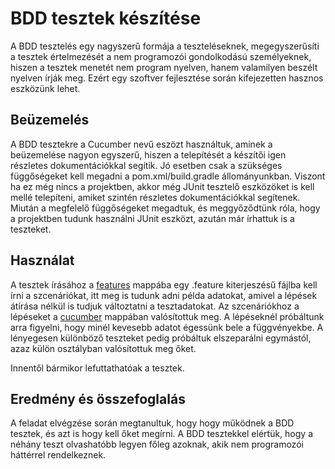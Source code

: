 # BDD tesztek készítése
A BDD tesztelés egy nagyszerű formája a teszteléseknek, megegyszerűsíti a tesztek értelmezését a nem programozói gondolkodású személyeknek, hiszen a tesztek menetét nem program nyelven, hanem valamilyen beszélt nyelven írják meg. Ezért egy szoftver fejlesztése során kifejezetten hasznos eszközünk lehet.

## Beüzemelés
A BDD tesztekre a Cucumber nevű eszözt használtuk, aminek a beüzemelése nagyon egyszerű, hiszen a telepítését a készítői igen részletes dokumentációkkal segítik. Jó esetben csak a szükséges függőségeket kell megadni a pom.xml/build.gradle állományunkban. Viszont ha ez még nincs a projektben, akkor még JUnit tesztelő eszközöket is kell mellé telepíteni, amiket szintén részletes dokumentációkkal segítenek.
Miután a megfelelő függőségeket megadtuk, és meggyőződtünk róla, hogy a projektben tudunk használni JUnit eszközt, azután már írhattuk is a teszteket.

## Használat
A tesztek írásához a [features](/test/resources/features) mappába egy .feature kiterjeszésű fájlba kell írni a szcenáriókat, itt meg is tudunk adni példa adatokat, amivel a lépések átírása nélkül is tudjuk változtatni a tesztadatokat.
Az szcenáriókhoz a lépéseket a [cucumber](/test/src/cucumber) mappában valósítottuk meg. A lépéseknél próbáltunk arra figyelni, hogy minél kevesebb adatot égessünk bele a függvényekbe. A lényegesen különböző teszteket pedig próbáltuk elszeparálni egymástól, azaz külön osztályban valósítottuk meg őket.

Innentől bármikor lefuttathatóak a tesztek.

## Eredmény és összefoglalás
A feladat elvégzése során megtanultuk, hogy hogy működnek a BDD tesztek, és azt is hogy kell őket megírni. A BDD tesztekkel elértük, hogy a néhány teszt olvashatóbb legyen főleg azoknak, akik nem programozói háttérrel rendelkeznek.